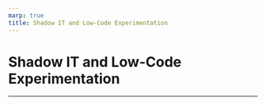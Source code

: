```yaml
---
marp: true
title: Shadow IT and Low-Code Experimentation
---
```


# Shadow IT and Low-Code Experimentation

---

